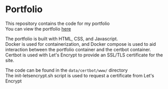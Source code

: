 # Portfolio
This repository contains the code for my portfolio  
You can view the portfolio [here](https://sarahligbe.live)  

The portfolio is built with HTML, CSS, and Javascript.   
Docker is used for containerization, and Docker compose is used to aid interaction between the portfolio container and the certbot container.  
Certbot is used with Let's Encrypt to provide an SSL/TLS certificate for the site.  

The code can be found in the `data/certbot/www/` directory  
The init-letsencrypt.sh script is used to request a certificate from Let's Encrypt
